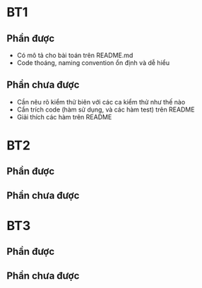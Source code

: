 # BT1
## Phần được
- Có mô tả cho bài toán trên README.md
- Code thoáng, naming convention ổn định và dễ hiểu

## Phần chưa được
- Cần nêu rõ kiểm thử biên với các ca kiểm thử như thế nào
- Cần trích code (hàm sử dụng, và các hàm test) trên README
- Giải thích các hàm trên README

# BT2
## Phần được

## Phần chưa được

# BT3
## Phần được

## Phần chưa được
